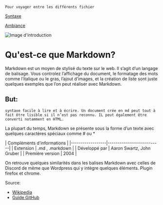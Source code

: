 ```
Pour voyager entre les différents fichier
```

[Syntaxe](/Syntaxe.md)

[Ambiance](/ambiance.md)


![Image d'introduction](http://crueltobekind.fr/sites/all/themes/crueltobekind/images/logo-intro.png)

# Qu'est-ce que Markdown?
Markdown est un moyen de stylisé du texte sur le web. Il s’agit d’un langage de balisage.
Vous controlez l’affichage du document, le formatage des mots comme l’italique ou le gras, l’ajout d’images, et la création de liste sont juste quelques exemples que l’on peut réaliser avec Markdown. 

## But:
``` syntaxe facile à lire et à écrire. Un document crée en md peut tout à fait être lisible si il n’est pas reconnu. IL peut également être converti notamment en HTML. ```

La plupart du temps, Markdown se présente sous la forme d’un texte avec quelques caractères spéciaux comme # ou *

| Compléments d'informations                   |
|------------------|---------------------------|
| Extension        | .md , .markdown           |
| Développé par    | Aaron Swartz, John Gruber |
| Première version | 2004                      |

On retrouve quelques similarités dans les balises Markdown avec celles de Discord de même que Wordpress qui y intègre quelques éléments.
Plugin firefox et chrome.


Source:

* [Wikipedia](https://fr.wikipedia.org/wiki/Markdown)
* [Guide GitHub](https://guides.github.com/features/mastering-markdown/)
